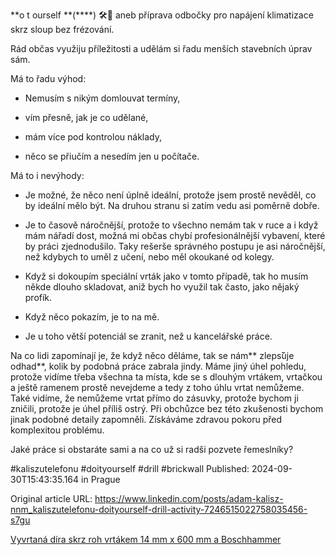 **o t ourself **(****) 🛠️🔌 aneb příprava odbočky pro napájení klimatizace skrz sloup bez frézování.


Rád občas využiju příležitosti a udělám si řadu menších stavebních úprav sám.


Má to řadu výhod:

  + Nemusím s nikým domlouvat termíny,

  + vím přesně, jak je co udělané,

  + mám více pod kontrolou náklady,

  + něco se přiučím a nesedím jen u počítače.


Má to i nevýhody:

  - Je možné, že něco není úplně ideální, protože jsem prostě nevěděl, co by ideální mělo být. Na druhou stranu si zatím vedu asi poměrně dobře.

  - Je to časově náročnější, protože to všechno nemám tak v ruce a i když mám nářadí dost, možná mi občas chybí profesionálnější vybavení, které by práci zjednodušilo. Taky rešerše správného postupu je asi náročnější, než kdybych to uměl z učení, nebo měl okoukané od kolegy.

  - Když si dokoupím speciální vrták jako v tomto případě, tak ho musím někde dlouho skladovat, aniž bych ho využil tak často, jako nějaký profík.

  - Když něco pokazím, je to na mě.

  - Je u toho větší potenciál se zranit, než u kancelářské práce.


Na co lidi zapomínají je, že když něco děláme, tak se nám** zleps**̌**uje odhad**, kolik by podobná práce zabrala jindy. Máme jiný úhel pohledu, protože vidíme třeba všechna ta místa, kde se s dlouhým vrtákem, vrtačkou a ještě ramenem prostě nevejdeme a tedy z toho úhlu vrtat nemůžeme. Také vidíme, že nemůžeme vrtat přímo do zásuvky, protože bychom ji zničili, protože je úhel příliš ostrý. Při obchůzce bez této zkušenosti bychom jinak podobné detaily zapomněli. Získáváme zdravou pokoru před komplexitou problému.


Jaké práce si obstaráte sami a na co už si radši pozvete řemeslníky?


#kaliszutelefonu #doityourself #drill #brickwall
Published: 2024-09-30T15:43:35.164 in Prague

Original article URL: https://www.linkedin.com/posts/adam-kalisz-nnm_kaliszutelefonu-doityourself-drill-activity-7246515022758035456-s7gu

[Vyvrtaná díra skrz roh vrtákem 14 mm x 600 mm a Boschhammer](./media/vrtani.jpg)